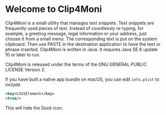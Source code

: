 # Welcome to Clip4Moni #

Clip4Moni is a small utility that manages text snippets. Text snippets are frequently used pieces of text. 
Instead of countlessly re-typing, for example, a greeting message, legal information or your address, 
just choose it from a small menu. The corresponding text is put on the system clipboard. Then use 
PASTE in the destination application to have the text or phrase inserted. Clip4Moni is written in Java. 
It requires Java SE 6 update 10 or later to run.

Clip4Moni is released under the terms of the GNU GENERAL PUBLIC LICENSE Version 2.

If you have built a native app bundle on macOS, you can edit `info.plist` to include
```xml
<key>LSUIElement</key>
<true/>
```
This will hide the Dock icon.